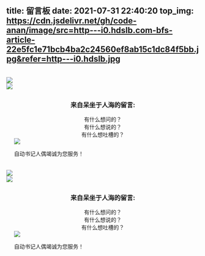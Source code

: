 title: 留言板
date: 2021-07-31 22:40:20
top_img: https://cdn.jsdelivr.net/gh/code-anan/image/src=http---i0.hdslb.com-bfs-article-22e5fc1e71bcb4ba2c24560ef8ab15c1dc84f5bb.jpg&refer=http---i0.hdslb.jpg
---
<link rel="stylesheet" href="https://cdn.jsdelivr.net/npm/nanshen/css/blog/messagebar.min.css"/>

<div id="computer"><div id="maincontent"><br><div id="form-wrap"><img src="https://cdn.jsdelivr.net/npm/cover_img/msg/before.webp"id="beforeimg"><div id="envelope"><form><div class="formmain"><img class="headerimg"src="https://cdn.jsdelivr.net/npm/cover_img/msg/U5bb04af32be544c4b41206d9a42fcacfd.webp"/><div style="padding: 5px 20px;"><center><h3 calss="title3">来自呆坐于人海的留言:</h3></center><center class="comments">有什么想问的？<br>有什么想说的？<br>有什么想吐槽的？<br></center><div class="bottomcontent"><img class="bottomimg"src="https://cdn.jsdelivr.net/npm/cover_img/msg/U0968ee80fd5c4f05a02bdda9709b041eE.webp"/></div><p class="bottomhr">自动书记人偶竭诚为您服务！</p></div></div></form></div><img id="afterimg"src="https://cdn.jsdelivr.net/npm/cover_img/msg/after.webp"></div></div></div><div id="mobile"><form><div class="formmain"><img class="headerimg"src="https://cdn.jsdelivr.net/npm/cover_img/msg/U5bb04af32be544c4b41206d9a42fcacfd.webp"/><div style="padding: 5px 20px;"><center><h3 class="title3">来自呆坐于人海的留言:</h3></center><center class="comments">有什么想问的？<br>有什么想说的？<br>有什么想吐槽的？<br></center><div class="bottomcontent"><img src="https://cdn.jsdelivr.net/npm/cover_img/msg/U0968ee80fd5c4f05a02bdda9709b041eE.webp"class="bottomhr"></div><p class="bottomhr"">自动书记人偶竭诚为您服务！</p></div></div></form></div>

